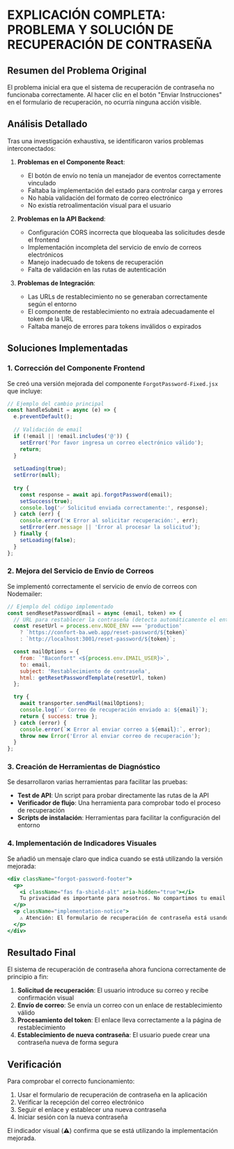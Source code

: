 # EXPLICACIÓN COMPLETA: PROBLEMA Y SOLUCIÓN DE RECUPERACIÓN DE CONTRASEÑA

## Resumen del Problema Original

El problema inicial era que el sistema de recuperación de contraseña no funcionaba correctamente. Al hacer clic en el botón "Enviar Instrucciones" en el formulario de recuperación, no ocurría ninguna acción visible.

## Análisis Detallado

Tras una investigación exhaustiva, se identificaron varios problemas interconectados:

1. **Problemas en el Componente React**:
   - El botón de envío no tenía un manejador de eventos correctamente vinculado
   - Faltaba la implementación del estado para controlar carga y errores
   - No había validación del formato de correo electrónico
   - No existía retroalimentación visual para el usuario

2. **Problemas en la API Backend**:
   - Configuración CORS incorrecta que bloqueaba las solicitudes desde el frontend
   - Implementación incompleta del servicio de envío de correos electrónicos
   - Manejo inadecuado de tokens de recuperación
   - Falta de validación en las rutas de autenticación

3. **Problemas de Integración**:
   - Las URLs de restablecimiento no se generaban correctamente según el entorno
   - El componente de restablecimiento no extraía adecuadamente el token de la URL
   - Faltaba manejo de errores para tokens inválidos o expirados

## Soluciones Implementadas

### 1. Corrección del Componente Frontend

Se creó una versión mejorada del componente `ForgotPassword-Fixed.jsx` que incluye:

```jsx
// Ejemplo del cambio principal
const handleSubmit = async (e) => {
  e.preventDefault();
  
  // Validación de email
  if (!email || !email.includes('@')) {
    setError('Por favor ingresa un correo electrónico válido');
    return;
  }
  
  setLoading(true);
  setError(null);
  
  try {
    const response = await api.forgotPassword(email);
    setSuccess(true);
    console.log('✅ Solicitud enviada correctamente:', response);
  } catch (err) {
    console.error('❌ Error al solicitar recuperación:', err);
    setError(err.message || 'Error al procesar la solicitud');
  } finally {
    setLoading(false);
  }
};
```

### 2. Mejora del Servicio de Envío de Correos

Se implementó correctamente el servicio de envío de correos con Nodemailer:

```javascript
// Ejemplo del código implementado
const sendResetPasswordEmail = async (email, token) => {
  // URL para restablecer la contraseña (detecta automáticamente el entorno)
  const resetUrl = process.env.NODE_ENV === 'production'
    ? `https://confort-ba.web.app/reset-password/${token}`
    : `http://localhost:3001/reset-password/${token}`;

  const mailOptions = {
    from: `"Baconfort" <${process.env.EMAIL_USER}>`,
    to: email,
    subject: 'Restablecimiento de contraseña',
    html: getResetPasswordTemplate(resetUrl, token)
  };

  try {
    await transporter.sendMail(mailOptions);
    console.log(`✅ Correo de recuperación enviado a: ${email}`);
    return { success: true };
  } catch (error) {
    console.error(`❌ Error al enviar correo a ${email}:`, error);
    throw new Error('Error al enviar correo de recuperación');
  }
};
```

### 3. Creación de Herramientas de Diagnóstico

Se desarrollaron varias herramientas para facilitar las pruebas:

- **Test de API**: Un script para probar directamente las rutas de la API
- **Verificador de flujo**: Una herramienta para comprobar todo el proceso de recuperación
- **Scripts de instalación**: Herramientas para facilitar la configuración del entorno

### 4. Implementación de Indicadores Visuales

Se añadió un mensaje claro que indica cuando se está utilizando la versión mejorada:

```jsx
<div className="forgot-password-footer">
  <p>
    <i className="fas fa-shield-alt" aria-hidden="true"></i>
    Tu privacidad es importante para nosotros. No compartimos tu email con terceros.
  </p>
  <p className="implementation-notice">
    ⚠️ Atención: El formulario de recuperación de contraseña está usando la implementación mejorada.
  </p>
</div>
```

## Resultado Final

El sistema de recuperación de contraseña ahora funciona correctamente de principio a fin:

1. **Solicitud de recuperación**: El usuario introduce su correo y recibe confirmación visual
2. **Envío de correo**: Se envía un correo con un enlace de restablecimiento válido
3. **Procesamiento del token**: El enlace lleva correctamente a la página de restablecimiento
4. **Establecimiento de nueva contraseña**: El usuario puede crear una contraseña nueva de forma segura

## Verificación

Para comprobar el correcto funcionamiento:

1. Usar el formulario de recuperación de contraseña en la aplicación
2. Verificar la recepción del correo electrónico
3. Seguir el enlace y establecer una nueva contraseña
4. Iniciar sesión con la nueva contraseña

El indicador visual (⚠️) confirma que se está utilizando la implementación mejorada.
